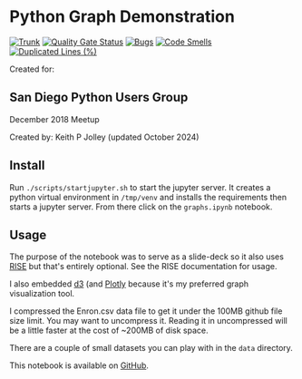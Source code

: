 # Python Graph Demonstration

[![Trunk](https://github.com/keithpjolley/python_graph_demo/actions/workflows/trunk-check.yaml/badge.svg?branch=main)](https://github.com/keithpjolley/python_graph_demo/actions/workflows/trunk-check.yaml)
[![Quality Gate Status](https://sonarcloud.io/api/project_badges/measure?project=keithpjolley_python_graph_demo\&metric=alert_status)](https://sonarcloud.io/summary/new_code?id=keithpjolley_python_graph_demo)
[![Bugs](https://sonarcloud.io/api/project_badges/measure?project=keithpjolley_python_graph_demo\&metric=bugs)](https://sonarcloud.io/summary/new_code?id=keithpjolley_python_graph_demo)
[![Code Smells](https://sonarcloud.io/api/project_badges/measure?project=keithpjolley_python_graph_demo\&metric=code_smells)](https://sonarcloud.io/summary/new_code?id=keithpjolley_python_graph_demo)
[![Duplicated Lines (%)](https://sonarcloud.io/api/project_badges/measure?project=keithpjolley_python_graph_demo\&metric=duplicated_lines_density)](https://sonarcloud.io/summary/new_code?id=keithpjolley_python_graph_demo)

<!-- [![Coverage](https://sonarcloud.io/api/project_badges/measure?project=keithpjolley_python_graph_demo&metric=coverage)](https://sonarcloud.io/summary/new_code?id=keithpjolley_python_graph_demo) -->

Created for:

## San Diego Python Users Group

December 2018 Meetup

Created by:
Keith P Jolley
(updated October 2024)

## Install

Run `./scripts/startjupyter.sh` to start the jupyter server. It creates
a python virtual environment in `/tmp/venv` and installs the requirements
then starts a jupyter server.  From there click on the `graphs.ipynb`
notebook.

## Usage

The purpose of the notebook was to serve as a slide-deck so it also uses
[RISE](https://github.com/jupyterlab-contrib/rise) but that's entirely optional.
See the RISE documentation for usage.

I also embedded [d3](https://d3js.org/) (and [Plotly](https://plotly.com/python/)
because it's my preferred graph visualization tool.

I compressed the Enron.csv data file to get it under the 100MB github
file size limit. You may want to uncompress it. Reading it in
uncompressed will be a little faster at the cost of ~200MB of disk space.

There are a couple of small datasets you can play with in the `data` directory.

This notebook is available on
[GitHub](https://github.com/keithpjolley/python_graph_demo/).